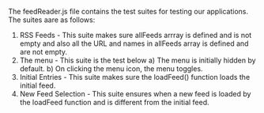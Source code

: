 The feedReader.js file contains the test suites for testing our applications. 
The suites aare as follows:
1. RSS Feeds - This suite makes sure allFeeds arrray is defined and is not empty and also all the URL and names in allFeeds array is defined and are not empty.
2.  The menu - This suite is the test below
	a)  The menu is initially hidden by default.
	b)	On clicking the menu icon, the menu toggles. 
3. Initial Entries - This suite makes sure the loadFeed() function loads the initial feed. 
4. New Feed Selection - This suite ensures when a new feed is loaded by the loadFeed function and is different from the initial feed.	